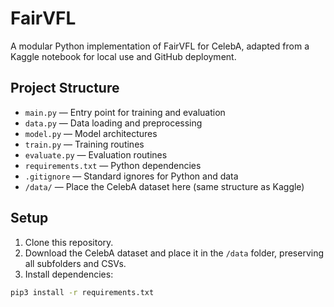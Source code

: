 # FairVFL

A modular Python implementation of FairVFL for CelebA, adapted from a Kaggle notebook for local use and GitHub deployment.

## Project Structure

- `main.py` — Entry point for training and evaluation
- `data.py` — Data loading and preprocessing
- `model.py` — Model architectures
- `train.py` — Training routines
- `evaluate.py` — Evaluation routines
- `requirements.txt` — Python dependencies
- `.gitignore` — Standard ignores for Python and data
- `/data/` — Place the CelebA dataset here (same structure as Kaggle)

## Setup

1. Clone this repository.
2. Download the CelebA dataset and place it in the `/data` folder, preserving all subfolders and CSVs.
3. Install dependencies:

```bash
pip3 install -r requirements.txt
```
